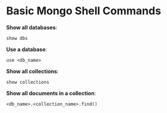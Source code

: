 # Basic Mongo Shell Commands

**Show all databases**:

```shell
show dbs
```

**Use a database**:

```shell
use <db_name>
```

**Show all collections**:

```shell
show collections
```

**Show all documents in a collection**:

```shell
<db_name>.<collection_name>.find()
```
